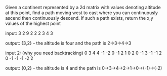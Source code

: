 Given a continent represented by a 2d matrix with values denoting altitude at this point, find a path moving west to east where you can continuously ascend then continuously descend. If such a path exists, return the x,y values of the highest point

input:
3 2 9
2 2 2
3 4 3

output: 
{3,2} - the altitude is four and the path is 2->3->4->3

input 2: (why you need backtracking)
0  3  4  4 -1 -2
0 -1  2  1  0  2
0 -1  3 -1 -1  2
0 -1 -1 -1 -2  2

output: 
{0,2} - the altitude is 4 and the path is 0->3->4->2->1->0->(-1)->(-2) 